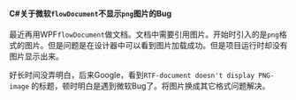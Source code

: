 #### C#关于微软`flowDocument`不显示`png`图片的Bug

最近再用WPF`flowDocument`做文档。文档中需要引用图片。开始时引入的是`png`格式的图片。但是问题是在设计器中可以看到图片加载成功。但是项目运行时却没有图片显示出来。

好长时间没弄明白，后来Google，看到`RTF-document doesn't display PNG-image` 的标题，顿时明白是遇到微软Bug了。将图片换成其它格式问题解决。